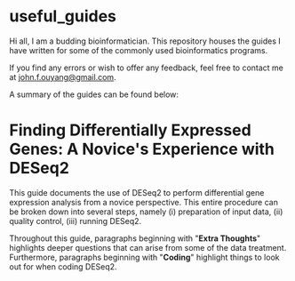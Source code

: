 # useful_guides
Hi all, I am a budding bioinformatician. This repository houses the guides I have written for some of the commonly used bioinformatics programs. 

If you find any errors or wish to offer any feedback, feel free to contact me at john.f.ouyang@gmail.com.

A summary of the guides can be found below:

# Finding Differentially Expressed Genes: A Novice's Experience with DESeq2
This guide documents the use of DESeq2 to perform differential gene expression analysis from a novice perspective. This entire procedure can be broken down into several steps, namely (i) preparation of input data, (ii) quality control, (iii) running DESeq2.

Throughout this guide, paragraphs beginning with "**Extra Thoughts**" highlights deeper questions that can arise from some of the data treatment. Furthermore, paragraphs beginning with "**Coding**" highlight things to look out for when coding DESeq2.